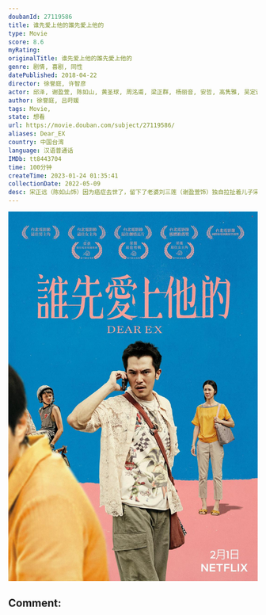 ```yaml
---
doubanId: 27119586
title: 谁先爱上他的誰先愛上他的
type: Movie
score: 8.6
myRating: 
originalTitle: 谁先爱上他的誰先愛上他的
genre: 剧情, 喜剧, 同性
datePublished: 2018-04-22
director: 徐誉庭, 许智彦
actor: 邱泽, 谢盈萱, 陈如山, 黄圣球, 周洺甫, 梁正群, 杨丽音, 安哲, 高隽雅, 吴定谦, 刘黛莹, 钟欣凌, 万芳, 高爱伦, 范姜彦丰, 白痴公主
author: 徐誉庭, 吕莳媛
tags: Movie, 
state: 想看
url: https://movie.douban.com/subject/27119586/
aliases: Dear_EX
country: 中国台湾
language: 汉语普通话
IMDb: tt8443704
time: 100分钟
createTime: 2023-01-24 01:35:41
collectionDate: 2022-05-09
desc: 宋正远（陈如山饰）因为癌症去世了，留下了老婆刘三莲（谢盈萱饰）独自拉扯着儿子宋呈希（黄圣球饰）。让刘三莲无法原谅的是，宋正远人生的最后一段旅程是和一个名叫高裕杰（邱泽饰）的男人一起度过的。高裕...
---
```


![image](assets/p2548181591.jpg)

Comment: 
---

